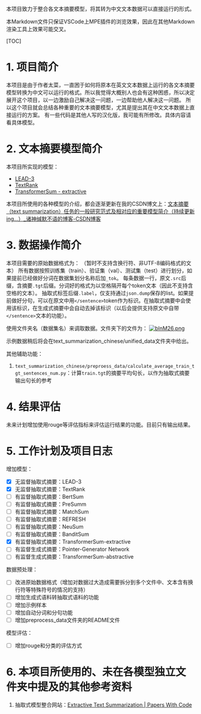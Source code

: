 本项目致力于整合各文本摘要模型，将其转为中文文本数据可以直接运行的形式。

本Markdown文件只保证VSCode上MPE插件的浏览效果，因此在其他Markdown渲染工具上效果可能交叉。

[TOC]

# 1. 项目简介
本项目是由于作者太菜，一直困于如何将原本在英文文本数据上运行的各文本摘要模型转换为中文可以运行的格式。所以我觉得大概别人也会有这种困惑，所以决定展开这个项目，以一边激励自己解决这一问题，一边帮助他人解决这一问题。
所以这个项目就会总结各种重要的文本摘要模型，尤其是提出其在中文文本数据上直接运行的方案。
有一些代码是其他人写的汉化版，我可能有所修改。具体内容请看具体模型。
# 2. 文本摘要模型简介
本项目所实现的模型：
- [LEAD-3](./models/lead3)
- [TextRank](./models/textrank)
- [TransformerSum - extractive](./models/transformersum/extractive)

本项目所使用的各种模型的介绍，都会逐渐更新在我的CSDN博文上：[文本摘要（text summarization）任务的一般研究范式及相对应的重要模型简介（持续更新ing...）_诸神缄默不语的博客-CSDN博客](https://blog.csdn.net/PolarisRisingWar/article/details/123090751)
# 3. 数据操作简介
本项目需要的原始数据格式为：
（暂时不支持含换行符、非UTF-8编码格式的文本）
所有数据按照训练集（train）、验证集（val）、测试集（test）进行划分，如果提前已经做好分词在数据集划分名称后加`_tok`。
每条数据一行，原文`.src`后缀，含摘要`.tgt`后缀。分词好的格式为以空格隔开每个token文本（因此不支持含空格的文本）。
抽取式标签后缀`.label`，仅支持通过`json.dump`保存的list。如果提前做好分句，可以在原文中用`</sentence>`token作为标识。在抽取式摘要中会使用该标识，在生成式摘要中会自动去掉该标识（以后会提供支持原文中自带`</sentence>`文本的功能）。

使用文件夹名（数据集名）来调取数据。文件夹下的文件为：
[![blnM26.png](https://s4.ax1x.com/2022/03/01/blnM26.png)](https://imgtu.com/i/blnM26)

示例数据稍后将会在text_summarization_chinese/unified_data文件夹中给出。

其他辅助功能：
1. `text_summarization_chinese/preproess_data/calculate_average_train_tgt_sentences_num.py`：计算`train.tgt`的摘要平均句长，以作为抽取式摘要输出句长的参考
# 4. 结果评估
未来计划增加使用rouge等评估指标来评估运行结果的功能。目前只有输出结果。
# 5. 工作计划及项目日志
增加模型：
- [x] 无监督抽取式摘要：LEAD-3
- [x] 无监督抽取式摘要：TextRank
- [ ] 有监督抽取式摘要：BertSum
- [ ] 有监督抽取式摘要：PreSumm
- [ ] 有监督抽取式摘要：MatchSum
- [ ] 有监督抽取式摘要：REFRESH
- [ ] 有监督抽取式摘要：NeuSum
- [ ] 有监督抽取式摘要：BanditSum
- [x] 有监督抽取式摘要：TransformerSum-extractive
- [ ] 有监督生成式摘要：Pointer-Generator Network
- [ ] 有监督生成式摘要：TransformerSum-abstractive

数据预处理：
- [ ] 改进原始数据格式（增加对数据过大造成需要拆分到多个文件中、文本含有换行符等特殊符号的情况的支持）
- [ ] 增加生成式语料转抽取式语料的功能
- [ ] 增加示例样本
- [ ] 增加自动分词和分句功能
- [ ] 增加preprocess_data文件夹的README文件

模型评估：
- [ ] 增加rouge和分类的评估方式

# 6. 本项目所使用的、未在各模型独立文件夹中提及的其他参考资料
1. 抽取式模型整合网站：[Extractive Text Summarization | Papers With Code](https://paperswithcode.com/task/extractive-document-summarization)